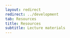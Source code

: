 ```yaml
---
layout: redirect
redirect: ../development
tab: Resources
title: Resources
subtitle: Lecture materials
---
```


